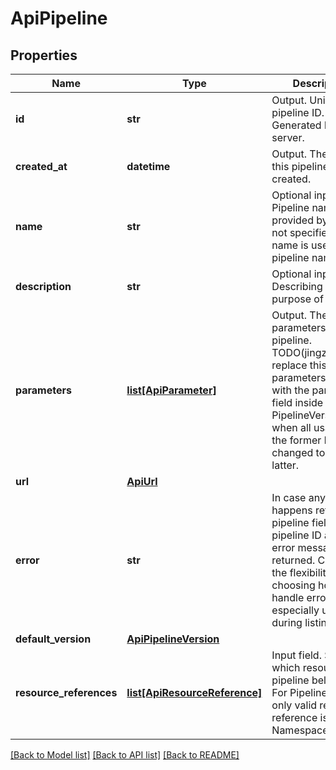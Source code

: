 # ApiPipeline

## Properties
Name | Type | Description | Notes
------------ | ------------- | ------------- | -------------
**id** | **str** | Output. Unique pipeline ID. Generated by API server. | [optional] 
**created_at** | **datetime** | Output. The time this pipeline is created. | [optional] 
**name** | **str** | Optional input field. Pipeline name provided by user. If not specified, file name is used as pipeline name. | [optional] 
**description** | **str** | Optional input field. Describing the purpose of the job. | [optional] 
**parameters** | [**list[ApiParameter]**](ApiParameter.md) | Output. The input parameters for this pipeline. TODO(jingzhang36): replace this parameters field with the parameters field inside PipelineVersion when all usage of the former has been changed to use the latter. | [optional] 
**url** | [**ApiUrl**](ApiUrl.md) |  | [optional] 
**error** | **str** | In case any error happens retrieving a pipeline field, only pipeline ID and the error message is returned. Client has the flexibility of choosing how to handle error. This is especially useful during listing call. | [optional] 
**default_version** | [**ApiPipelineVersion**](ApiPipelineVersion.md) |  | [optional] 
**resource_references** | [**list[ApiResourceReference]**](ApiResourceReference.md) | Input field. Specify which resource this pipeline belongs to. For Pipeline, the only valid resource reference is a single Namespace. | [optional]

[[Back to Model list]](../README.md#documentation-for-models) [[Back to API list]](../README.md#documentation-for-api-endpoints) [[Back to README]](../README.md)


